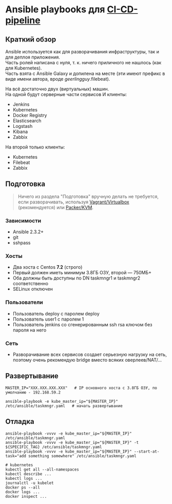 # Ansible playbooks для [CI-CD-pipeline](https://github.com/bititanb/CI-CD-pipeline)

## Краткий обзор
Ansible используется как для разворачивания инфраструктуры, так и для деплоя приложения.  
Часть ролей написана с нуля, т. к. ничего приличного не нашлось (как для Kubernetes).  
Часть взята с Ansible Galaxy и допилена на месте (эти имеют префикс в виде имени автора, вроде *geerlingguy*.filebeat).

На всё достаточно двух (виртуальных) машин.  
На одной будут серверные части сервисов И клиенты:
* Jenkins
* Kubernetes
* Docker Registry
* Elasticsearch
* Logstash
* Kibana
* Zabbix

На второй только клиенты:
* Kubernetes
* Filebeat
* Zabbix

## Подготовка
> Ничего из раздела \"Подготовка\" вручную делать не требуется,  
  если разворачивать, используя [Vagrant/Virtualbox](https://github.com/bititanb/CI-CD-pipeline/tree/master/vagrant) (рекомендуется) или [Packer/KVM](https://github.com/bititanb/CI-CD-pipeline/tree/master/packer).

### Зависимости
* Ansible 2.3.2+
* git
* sshpass

### Хосты
* Два хоста с Centos **7.2** (строго)
* Первый должен иметь минимум 3.8ГБ ОЗУ, второй — 750МБ+
* Оба должны быть доступны по DN taskmngr1 и taskmngr2 соответственно
* SELinux отключен

### Пользователи
* Пользователь deploy с паролем deploy
* Пользователь user1 с паролем 1
* Пользователь jenkins со сгенерированным ssh rsa ключом без пароля на него

### Сеть
* Разворачивание всех сервисов создает серьезную нагрузку на сеть, поэтому очень рекомендую bridge вместо всяких оверлеев/NAT/...

## Развертывание

```shell
MASTER_IP="XXX.XXX.XXX.XXX"   # IP основного хоста с 3.8ГБ ОЗУ, по умолчанию - 192.168.59.2

ansible-playbook -e kube_master_ip="${MASTER_IP}" /etc/ansible/taskmngr.yaml   # начать развертывание
```

## Отладка
```shell
ansible-playbook -vvvv -e kube_master_ip="${MASTER_IP}" /etc/ansible/taskmngr.yaml
ansible-playbook -vvvv -e kube_master_ip="${MASTER_IP}" -t ${SPECIFIC_TAG} /etc/ansible/taskmngr.yaml
ansible-playbook -vvvv -e kube_master_ip="${MASTER_IP}" --start-at-task="add something somewhere" /etc/ansible/taskmngr.yaml

# kubernetes
kubectl get all --all-namespaces
kubectl describe ...
kubectl logs ...
journalctl -u kubelet
docker ps --all
docker logs ...
docker inspect ...
```
